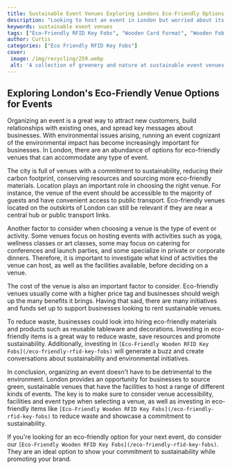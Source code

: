 ```yaml
---
title: Sustainable Event Venues Exploring Londons Eco-Friendly Options
description: "Looking to host an event in London but worried about its environmental impact Check out this blog post to explore Londons sustainable event venues and find the perfect eco-friendly option for your event"
keywords: sustainable event venues
tags: ["Eco-Friendly RFID Key Fobs", "Wooden Card Format", "Wooden Fob Format", "Event Venues"]
author: Curtis
categories: ["Eco Friendly RFID Key Fobs"]
cover: 
 image: /img/recycling/259.webp
 alt: 'A collection of greenery and nature at sustainable event venues in London'
---
```

## Exploring London's Eco-Friendly Venue Options for Events

Organizing an event is a great way to attract new customers, build relationships with existing ones, and spread key messages about businesses. With environmental issues arising, running an event cognizant of the environmental impact has become increasingly important for businesses. In London, there are an abundance of options for eco-friendly venues that can accommodate any type of event.

The city is full of venues with a commitment to sustainability, reducing their carbon footprint, conserving resources and sourcing more eco-friendly materials. Location plays an important role in choosing the right venue. For instance, the venue of the event should be accessible to the majority of guests and have convenient access to public transport. Eco-friendly venues located on the outskirts of London can still be relevant if they are near a central hub or public transport links.

Another factor to consider when choosing a venue is the type of event or activity. Some venues focus on hosting events with activities such as yoga, wellness classes or art classes, some may focus on catering for conferences and launch parties, and some specialize in private or corporate dinners. Therefore, it is important to investigate what kind of activities the venue can host, as well as the facilities available, before deciding on a venue.

The cost of the venue is also an important factor to consider. Eco-friendly venues usually come with a higher price tag and businesses should weigh up the many benefits it brings. Having that said, there are many initiatives and funds set up to support businesses looking to rent sustainable venues.

To reduce waste, businesses could look into hiring eco-friendly materials and products such as reusable tableware and decorations. Investing in eco-friendly items is a great way to reduce waste, save resources and promote sustainability. Additionally, investing in `[Eco-Friendly Wooden RFID Key Fobs](/eco-friendly-rfid-key-fobs)` will generate a buzz and create conversations about sustainability and environmental initiatives. 

In conclusion, organizing an event doesn't have to be detrimental to the environment. London provides an opportunity for businesses to source green, sustainable venues that have the facilities to host a range of different kinds of events. The key is to make sure to consider venue accessibility, facilities and event type when selecting a venue, as well as investing in eco-friendly items like `[Eco-Friendly Wooden RFID Key Fobs](/eco-friendly-rfid-key-fobs)` to reduce waste and showcase a commitment to sustainability. 

If you're looking for an eco-friendly option for your next event, do consider our `[Eco-Friendly Wooden RFID Key Fobs](/eco-friendly-rfid-key-fobs)`. They are an ideal option to show your commitment to sustainability while promoting your brand.
